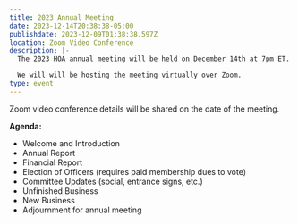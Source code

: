 ```yaml
---
title: 2023 Annual Meeting
date: 2023-12-14T20:38:38-05:00
publishdate: 2023-12-09T01:38:38.597Z
location: Zoom Video Conference
description: |-
  The 2023 HOA annual meeting will be held on December 14th at 7pm ET.

  We will will be hosting the meeting virtually over Zoom.
type: event
---
```

Zoom video conference details will be shared on the date of the meeting.

**Agenda:**

* Welcome and Introduction
* Annual Report
* Financial Report
* Election of Officers (requires paid membership dues to vote)
* Committee Updates (social, entrance signs, etc.)
* Unfinished Business
* New Business
* Adjournment for annual meeting
